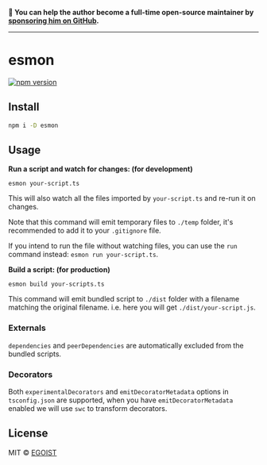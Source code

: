 **💛 You can help the author become a full-time open-source maintainer by [sponsoring him on GitHub](https://github.com/sponsors/egoist).**

---

# esmon

[![npm version](https://badgen.net/npm/v/esmon)](https://npm.im/esmon)

## Install

```bash
npm i -D esmon
```

## Usage

**Run a script and watch for changes: (for development)**

```
esmon your-script.ts
```

This will also watch all the files imported by `your-script.ts` and re-run it on changes.

Note that this command will emit temporary files to `./temp` folder, it's recommended to add it to your `.gitignore` file.

If you intend to run the file without watching files, you can use the `run` command instead: `esmon run your-script.ts`.

**Build a script: (for production)**

```
esmon build your-scripts.ts
```

This command will emit bundled script to `./dist` folder with a filename matching the original filename. i.e. here you will get `./dist/your-script.js`.

### Externals

`dependencies` and `peerDependencies` are automatically excluded from the bundled scripts.

### Decorators

Both `experimentalDecorators` and `emitDecoratorMetadata` options in `tsconfig.json` are supported, when you have `emitDecoratorMetadata` enabled we will use `swc` to transform decorators.

## License

MIT &copy; [EGOIST](https://github.com/sponsors/egoist)
